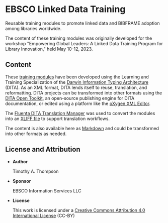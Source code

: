 # EBSCO Linked Data Training
Reusable training modules to promote linked data and BIBFRAME adoption among libraries worldwide.

The content of these training modules was originally developed for the workshop "Empowering Global Leaders: A Linked Data Training Program for Library Innovation," held May 10-12, 2023.

## Content
These [training modules](https://github.com/timathom/EBSCO-Linked-Data-Training/tree/main/content/dita) have been developed using the Learning and Training Specialization of the [Darwin Information Typing Architecture](https://en.wikipedia.org/wiki/Darwin_Information_Typing_Architecture) (DITA). As an XML format, DITA lends itself to reuse, translation, and reformatting. DITA projects can be transformed into other formats using the [DITA Open Toolkit](https://www.dita-ot.org/), an open-source publishing engine for DITA documentation, or edited using a platform like the [oXygen XML Editor](https://www.oxygenxml.com/doc/versions/25.1/ug-editor/topics/eppo-first-dita-topic.html).

The [Fluenta DITA Translation Manager](https://maxprograms.com/products/fluenta.html) was used to convert the modules into an [XLIFF file](https://github.com/timathom/EBSCO-Linked-Data-Training/blob/main/content/xliff/ebsco_training_es.ditamap.xlf) to support translation workflows.

The content is also available here as [Markdown](https://github.com/timathom/EBSCO-Linked-Data-Training/blob/main/content/markdown/index.md) and could be transformed into other formats as needed.

## License and Attribution

-   **Author**

    Timothy A. Thompson

-   **Sponsor**

    EBSCO Information Services LLC

-   **License**

    This work is licensed under a [Creative Commons Attribution 4.0 International License](http://creativecommons.org/licenses/by/4.0/) \(CC-BY\)

